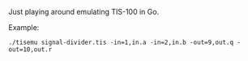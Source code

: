 Just playing around emulating TIS-100 in Go.

Example:
```
./tisemu signal-divider.tis -in=1,in.a -in=2,in.b -out=9,out.q -out=10,out.r
```
